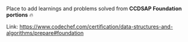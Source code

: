 Place to add learnings and problems solved from **CCDSAP Foundation portions** 🔥

Link: https://www.codechef.com/certification/data-structures-and-algorithms/prepare#foundation
